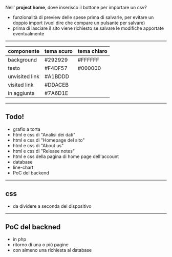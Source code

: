 Nell' **project home**, dove inserisco il bottone per importare un csv?

- funzionalità di preview delle spese prima di salvarle, per evitare un doppio
  import (vuol dire che compare un pulsante per salvare)
- prima di lasciare il sito viene richiesto se salvare le modifiche apportate
  eventualmente

---

| componente        | tema scuro    | tema chiaro |
| -                 | -             | -           |
| background        | #292929       | #FFFFFF     |
| testo             | #F4DF57       | #000000     |
| unvisited link    | #A1BDDD       |             |
| visited link      | #DDACEB       |             |
| in aggiunta       | #7A6D1E       |             |

---

## Todo!

- grafio a torta
- html e css di  "Analisi dei dati"
- html e css di "Homepage del sito"
- html  e css di "About us"
- html e css di "Release notes"
- html e css della pagina di home page dell'account
- database
- line-chart
- PoC del backend

---

## css 

 - da dividere a seconda del dispositivo

 ---

## PoC del backned

- in php
- ritorno di una o più pagine
- con almeno una richiesta al database
